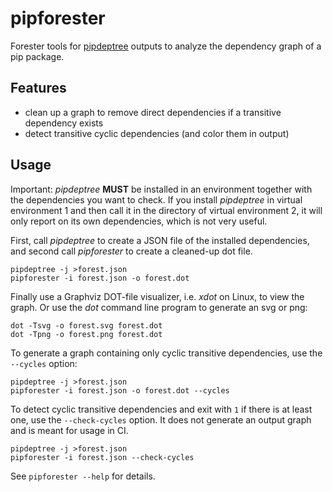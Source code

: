 # pipforester

Forester tools for [pipdeptree](https://pypi.org/project/pipdeptree/) outputs to analyze the dependency graph of a pip package.

## Features

- clean up a graph to remove direct dependencies if a transitive dependency exists
- detect transitive cyclic dependencies (and color them in output)

## Usage

Important: *pipdeptree* **MUST** be installed in an environment together with the dependencies you want to check.  If you install *pipdeptree* in virtual environment 1 and then call it in the directory of virtual environment 2, it will only report on its own dependencies, which is not very useful.

First, call *pipdeptree* to create a JSON file of the installed dependencies,
and second call *pipforester* to create a cleaned-up dot file.

```shell
pipdeptree -j >forest.json
pipforester -i forest.json -o forest.dot
```

Finally use a Graphviz DOT-file visualizer, i.e. *xdot* on Linux, to view the graph.
Or use the *dot* command line program to generate an svg or png:

```
dot -Tsvg -o forest.svg forest.dot
dot -Tpng -o forest.png forest.dot
```

To generate a graph containing only cyclic transitive dependencies, use the `--cycles` option:

```shell
pipdeptree -j >forest.json
pipforester -i forest.json -o forest.dot --cycles
```

To detect cyclic transitive dependencies and exit with `1` if there is at least one, use the `--check-cycles` option.
It does not generate an output graph and is meant for usage in CI.

```shell
pipdeptree -j >forest.json
pipforester -i forest.json --check-cycles
```

See `pipforester --help` for details.

